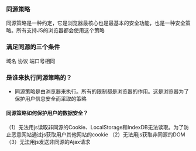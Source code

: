 ### 同源策略
同源策略是一种约定，它是浏览器最核心也是最基本的安全功能，也是一种安全策略。所有支持JS的浏览器都会使用这个策略
### 满足同源的三个条件
域名 协议 端口号相同
### 是谁来执行同源策略的？
* 同源策略是由浏览器来执行。所有的限制都是浏览器的作用。这是浏览器为了保护用户信息安全而采取的策略
#### 同源策略如何保护用户的数据安全？
（1）无法用js读取非同源的Cookie、LocalStorage和IndexDB无法读取。为了防止恶意网站通过js获取用户其他网站的cookie
（2）无法用js获取非同源的DOM
（3）无法用js发送非同源的Ajax请求